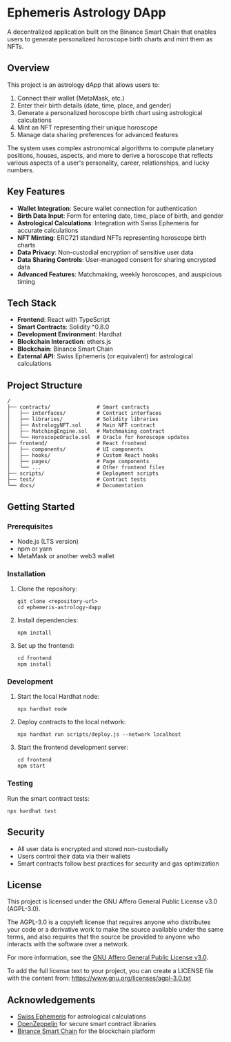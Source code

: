 # Ephemeris Astrology DApp

A decentralized application built on the Binance Smart Chain that enables users to generate personalized horoscope birth charts and mint them as NFTs.

## Overview

This project is an astrology dApp that allows users to:

1. Connect their wallet (MetaMask, etc.)
2. Enter their birth details (date, time, place, and gender)
3. Generate a personalized horoscope birth chart using astrological calculations
4. Mint an NFT representing their unique horoscope
5. Manage data sharing preferences for advanced features

The system uses complex astronomical algorithms to compute planetary positions, houses, aspects, and more to derive a horoscope that reflects various aspects of a user's personality, career, relationships, and lucky numbers.

## Key Features

- **Wallet Integration**: Secure wallet connection for authentication
- **Birth Data Input**: Form for entering date, time, place of birth, and gender
- **Astrological Calculations**: Integration with Swiss Ephemeris for accurate calculations
- **NFT Minting**: ERC721 standard NFTs representing horoscope birth charts
- **Data Privacy**: Non-custodial encryption of sensitive user data
- **Data Sharing Controls**: User-managed consent for sharing encrypted data
- **Advanced Features**: Matchmaking, weekly horoscopes, and auspicious timing

## Tech Stack

- **Frontend**: React with TypeScript
- **Smart Contracts**: Solidity ^0.8.0
- **Development Environment**: Hardhat
- **Blockchain Interaction**: ethers.js
- **Blockchain**: Binance Smart Chain
- **External API**: Swiss Ephemeris (or equivalent) for astrological calculations

## Project Structure

```
/
├── contracts/               # Smart contracts
│   ├── interfaces/          # Contract interfaces
│   ├── libraries/           # Solidity libraries
│   ├── AstrologyNFT.sol     # Main NFT contract
│   ├── MatchingEngine.sol   # Matchmaking contract
│   └── HoroscopeOracle.sol  # Oracle for horoscope updates
├── frontend/                # React frontend
│   ├── components/          # UI components
│   ├── hooks/               # Custom React hooks
│   ├── pages/               # Page components
│   └── ...                  # Other frontend files
├── scripts/                 # Deployment scripts
├── test/                    # Contract tests
└── docs/                    # Documentation
```

## Getting Started

### Prerequisites

- Node.js (LTS version)
- npm or yarn
- MetaMask or another web3 wallet

### Installation

1. Clone the repository:
   ```
   git clone <repository-url>
   cd ephemeris-astrology-dapp
   ```

2. Install dependencies:
   ```
   npm install
   ```

3. Set up the frontend:
   ```
   cd frontend
   npm install
   ```

### Development

1. Start the local Hardhat node:
   ```
   npx hardhat node
   ```

2. Deploy contracts to the local network:
   ```
   npx hardhat run scripts/deploy.js --network localhost
   ```

3. Start the frontend development server:
   ```
   cd frontend
   npm start
   ```

### Testing

Run the smart contract tests:
```
npx hardhat test
```

## Security

- All user data is encrypted and stored non-custodially
- Users control their data via their wallets
- Smart contracts follow best practices for security and gas optimization

## License

This project is licensed under the GNU Affero General Public License v3.0 (AGPL-3.0).

The AGPL-3.0 is a copyleft license that requires anyone who distributes your code or a derivative work to make the source available under the same terms, and also requires that the source be provided to anyone who interacts with the software over a network.

For more information, see the [GNU Affero General Public License v3.0](https://www.gnu.org/licenses/agpl-3.0.en.html).

To add the full license text to your project, you can create a LICENSE file with the content from: https://www.gnu.org/licenses/agpl-3.0.txt

## Acknowledgements

- [Swiss Ephemeris](https://www.astro.com/swisseph/swephinfo_e.htm) for astrological calculations
- [OpenZeppelin](https://openzeppelin.com/) for secure smart contract libraries
- [Binance Smart Chain](https://www.binance.org/en/smartChain) for the blockchain platform